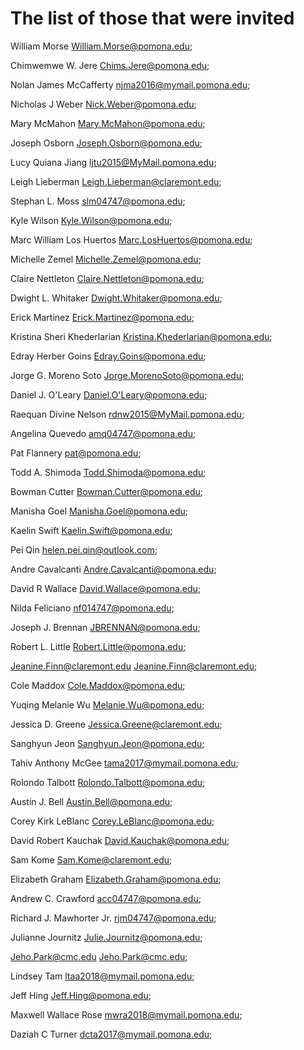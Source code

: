 # The list of those that were invited

William Morse <William.Morse@pomona.edu>; 

Chimwemwe W. Jere <Chims.Jere@pomona.edu>; 

Nolan James McCafferty <njma2016@mymail.pomona.edu>; 

Nicholas J Weber <Nick.Weber@pomona.edu>; 

Mary  McMahon <Mary.McMahon@pomona.edu>; 

Joseph  Osborn <Joseph.Osborn@pomona.edu>; 

Lucy Quiana Jiang <ljtu2015@MyMail.pomona.edu>; 

Leigh Lieberman <Leigh.Lieberman@claremont.edu>; 

Stephan L. Moss <slm04747@pomona.edu>; 

Kyle Wilson <Kyle.Wilson@pomona.edu>; 

Marc William Los Huertos <Marc.LosHuertos@pomona.edu>; 

Michelle  Zemel <Michelle.Zemel@pomona.edu>; 

Claire  Nettleton <Claire.Nettleton@pomona.edu>; 

Dwight L. Whitaker <Dwight.Whitaker@pomona.edu>; 

Erick  Martinez <Erick.Martinez@pomona.edu>; 

Kristina Sheri Khederlarian <Kristina.Khederlarian@pomona.edu>; 

Edray Herber Goins <Edray.Goins@pomona.edu>; 

Jorge G. Moreno Soto <Jorge.MorenoSoto@pomona.edu>; 

Daniel J. O'Leary <Daniel.O'Leary@pomona.edu>; 

Raequan Divine Nelson <rdnw2015@MyMail.pomona.edu>; 

Angelina Quevedo <amq04747@pomona.edu>; 

Pat  Flannery <pat@pomona.edu>; 

Todd A. Shimoda <Todd.Shimoda@pomona.edu>; 

Bowman  Cutter <Bowman.Cutter@pomona.edu>; 

Manisha  Goel <Manisha.Goel@pomona.edu>; 

Kaelin Swift <Kaelin.Swift@pomona.edu>; 

Pei Qin <helen.pei.qin@outlook.com>; 

Andre  Cavalcanti <Andre.Cavalcanti@pomona.edu>; 

David R Wallace <David.Wallace@pomona.edu>; 

Nilda  Feliciano <nf014747@pomona.edu>; 

Joseph J. Brennan <JBRENNAN@pomona.edu>; 

Robert L. Little <Robert.Little@pomona.edu>; 

Jeanine.Finn@claremont.edu <Jeanine.Finn@claremont.edu>; 

Cole Maddox <Cole.Maddox@pomona.edu>; 

Yuqing Melanie  Wu <Melanie.Wu@pomona.edu>; 

Jessica D. Greene <Jessica.Greene@claremont.edu>; 

Sanghyun  Jeon <Sanghyun.Jeon@pomona.edu>; 

Tahiv Anthony McGee <tama2017@mymail.pomona.edu>; 

Rolondo  Talbott <Rolondo.Talbott@pomona.edu>; 

Austin J. Bell <Austin.Bell@pomona.edu>; 

Corey Kirk LeBlanc <Corey.LeBlanc@pomona.edu>; 

David Robert Kauchak <David.Kauchak@pomona.edu>; 

Sam Kome <Sam.Kome@claremont.edu>; 

Elizabeth  Graham <Elizabeth.Graham@pomona.edu>; 

Andrew C. Crawford <acc04747@pomona.edu>; 

Richard J. Mawhorter Jr. <rjm04747@pomona.edu>; 

Julianne  Journitz <Julie.Journitz@pomona.edu>; 

Jeho.Park@cmc.edu <Jeho.Park@cmc.edu>; 

Lindsey Tam <ltaa2018@mymail.pomona.edu>; 

Jeff  Hing <Jeff.Hing@pomona.edu>; 

Maxwell Wallace Rose <mwra2018@mymail.pomona.edu>; 

Daziah C Turner <dcta2017@mymail.pomona.edu>; 
